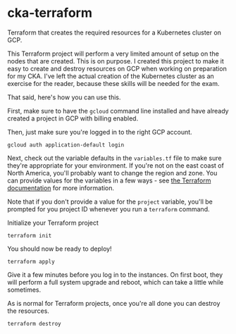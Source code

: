 cka-terraform
=============

Terraform that creates the required resources for a Kubernetes cluster on GCP.

This Terraform project will perform a very limited amount of setup on the nodes that are created. This is on purpose. I created this project to make it easy to create and destroy resources on GCP when working on preparation for my CKA. I've left the actual creation of the Kubernetes cluster as an exercise for the reader, because these skills will be needed for the exam.

That said, here's how you can use this.

First, make sure to have the `gcloud` command line installed and have already created a project in GCP with billing enabled.

Then, just make sure you're logged in to the right GCP account.

```shell
gcloud auth application-default login
```

Next, check out the variable defaults in the `variables.tf` file to make sure they're appropriate for your environment. If you're not on the east coast of North America, you'll probably want to change the region and zone. You can provide values for the variables in a few ways - see [the Terraform documentation](https://www.terraform.io/docs/configuration/variables.html#assigning-values-to-root-module-variables) for more information.

Note that if you don't provide a value for the `project` variable, you'll be prompted for you project ID whenever you run a `terraform` command.

Initialize your Terraform project

```shell script
terraform init
```

You should now be ready to deploy!

```shell script
terraform apply
```

Give it a few minutes before you log in to the instances. On first boot, they will perform a full system upgrade and reboot, which can take a little while sometimes.

As is normal for Terraform projects, once you're all done you can destroy the resources.

```shell script
terraform destroy
```
